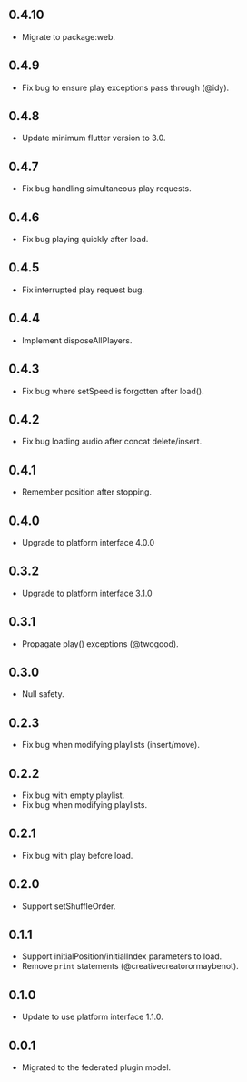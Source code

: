 ## 0.4.10

* Migrate to package:web.

## 0.4.9

* Fix bug to ensure play exceptions pass through (@idy).

## 0.4.8

* Update minimum flutter version to 3.0.

## 0.4.7

* Fix bug handling simultaneous play requests.

## 0.4.6

* Fix bug playing quickly after load.

## 0.4.5

* Fix interrupted play request bug.

## 0.4.4

* Implement disposeAllPlayers.

## 0.4.3

* Fix bug where setSpeed is forgotten after load().

## 0.4.2

* Fix bug loading audio after concat delete/insert.

## 0.4.1

* Remember position after stopping.

## 0.4.0

* Upgrade to platform interface 4.0.0

## 0.3.2

* Upgrade to platform interface 3.1.0

## 0.3.1

* Propagate play() exceptions (@twogood).

## 0.3.0

* Null safety.

## 0.2.3

* Fix bug when modifying playlists (insert/move).

## 0.2.2

* Fix bug with empty playlist.
* Fix bug when modifying playlists.

## 0.2.1

* Fix bug with play before load.

## 0.2.0

* Support setShuffleOrder.

## 0.1.1

* Support initialPosition/initialIndex parameters to load.
* Remove `print` statements (@creativecreatorormaybenot).

## 0.1.0

* Update to use platform interface 1.1.0.

## 0.0.1

* Migrated to the federated plugin model.
